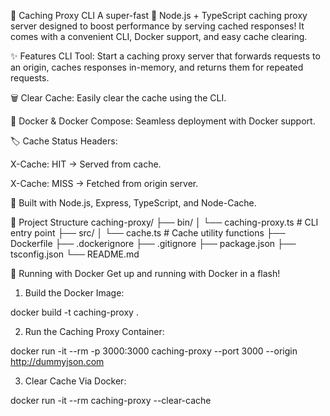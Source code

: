 🚀 Caching Proxy CLI
A super-fast 🚀 Node.js + TypeScript caching proxy server designed to boost performance by serving cached responses! It comes with a convenient CLI, Docker support, and easy cache clearing.

✨ Features
CLI Tool: Start a caching proxy server that forwards requests to an origin, caches responses in-memory, and returns them for repeated requests.

🗑️ Clear Cache: Easily clear the cache using the CLI.

🐳 Docker & Docker Compose: Seamless deployment with Docker support.

🏷️ Cache Status Headers:

X-Cache: HIT → Served from cache.

X-Cache: MISS → Fetched from origin server.

🔧 Built with Node.js, Express, TypeScript, and Node-Cache.

📂 Project Structure
caching-proxy/
├── bin/
│   └── caching-proxy.ts # CLI entry point
├── src/
│   └── cache.ts # Cache utility functions
├── Dockerfile
├── .dockerignore
├── .gitignore
├── package.json
├── tsconfig.json
└── README.md

🐳 Running with Docker
Get up and running with Docker in a flash!

1. Build the Docker Image:

docker build -t caching-proxy .

2. Run the Caching Proxy Container:

docker run -it --rm -p 3000:3000 caching-proxy --port 3000 --origin http://dummyjson.com

3. Clear Cache Via Docker:

docker run -it --rm caching-proxy --clear-cache